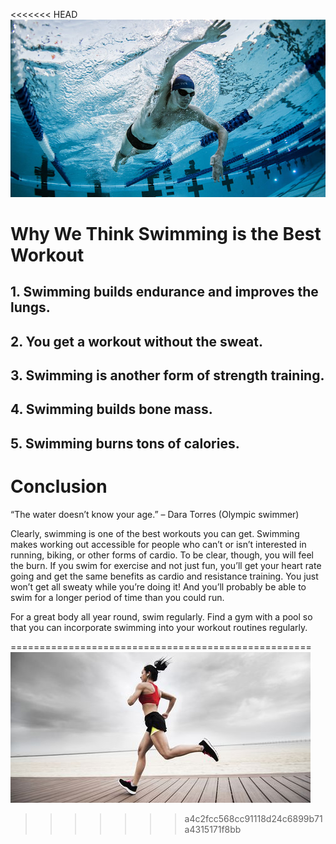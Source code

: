 <<<<<<< HEAD
![Swimming is the best exercise in the world!](swimming.jpg)
# Why We Think Swimming is the Best Workout
## 1. Swimming builds endurance and improves the lungs.
## 2. You get a workout without the sweat.
## 3. Swimming is another form of strength training.
## 4. Swimming builds bone mass.
## 5. Swimming burns tons of calories.
#                 Conclusion

“The water doesn’t know your age.” – Dara Torres (Olympic swimmer)

Clearly, swimming is one of the best workouts you can get. Swimming makes working out accessible for people who can’t or isn’t interested in running, biking, or other forms of cardio. To be clear, though, you will feel the burn. If you swim for exercise and not just fun, you’ll get your heart rate going and get the same benefits as cardio and resistance training. You just won’t get all sweaty while you’re doing it! And you’ll probably be able to swim for a longer period of time than you could run.

For a great body all year round, swim regularly. Find a gym with a pool so that you can incorporate swimming into your workout routines regularly.

====================================================
![Running is the best exerice in the world!](running.jpg)
>>>>>>> a4c2fcc568cc91118d24c6899b71a4315171f8bb
